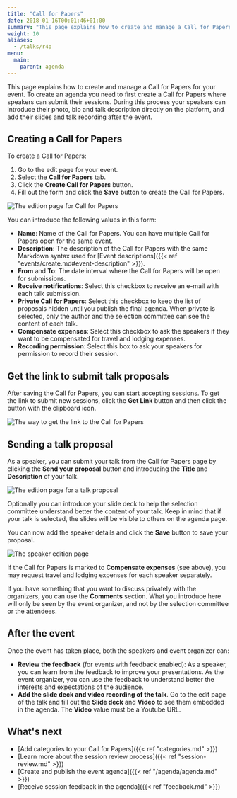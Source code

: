 ```yaml
---
title: "Call for Papers"
date: 2018-01-16T00:01:46+01:00
summary: "This page explains how to create and manage a Call for Papers for your event."
weight: 10
aliases:
  - /talks/r4p
menu:
  main:
    parent: agenda
---
```


This page explains how to create and manage a Call for Papers for your event. To create an agenda you need to first create a Call for Papers where speakers can submit their sessions. During this process your speakers can introduce their photo, bio and talk description directly on the platform, and add their slides and talk recording after the event.

## Creating a Call for Papers

To create a Call for Papers:

1. Go to the edit page for your event.
2. Select the **Call for Papers** tab.
3. Click the **Create Call for Papers** button.
4. Fill out the form and click the **Save** button to create the Call for Papers.

![The edition page for Call for Papers](/img/screenshots/talks/r4p-edit.jpg)

You can introduce the following values in this form:

- **Name**: Name of the Call for Papers. You can have multiple Call for Papers open for the same event.
- **Description**: The description of the Call for Papers with the same Markdown syntax used for [Event descriptions]({{< ref "events/create.md#event-description" >}}).
- **From** and **To**: The date interval where the Call for Papers will be open for submissions.
- **Receive notifications**: Select this checkbox to receive an e-mail with each talk submission.
- **Private Call for Papers**: Select this checkbox to keep the list of proposals hidden until you publish the final agenda. When private is selected, only the author and the selection committee can see the content of each talk.
- **Compensate expenses**: Select this checkbox to ask the speakers if they want to be compensated for travel and lodging expenses.
- **Recording permission**: Select this box to ask your speakers for permission to record their session.

## Get the link to submit talk proposals

After saving the Call for Papers, you can start accepting sessions. To get the link to submit new sessions, click the **Get Link** button and then click the button with the clipboard icon.

![The way to get the link to the Call for Papers](/img/screenshots/talks/r4p-link.jpg)

## Sending a talk proposal

As a speaker, you can submit your talk from the Call for Papers page by clicking the **Send your proposal** button and introducing the **Title** and **Description** of your talk.

![The edition page for a talk proposal](/img/screenshots/talks/talk-edit.jpg)

Optionally you can introduce your slide deck to help the selection committee understand better the content of your talk. Keep in mind that if your talk is selected, the slides will be visible to others on the agenda page.

You can now add the speaker details and click the **Save** button to save your proposal.

![The speaker edition page](/img/screenshots/talks/speaker-edit.jpg)

If the Call for Papers is marked to **Compensate expenses** (see above), you may request travel and lodging expenses for each speaker separately.

<aside class="note">
If you have something that you want to discuss privately with the organizers, you can use the <b>Comments</b> section. What you introduce here will only be seen by the event organizer, and not by the selection committee or the attendees.
</aside>

## After the event

Once the event has taken place, both the speakers and event organizer can:

- **Review the feedback** (for events with feedback enabled): As a speaker, you can learn from the feedback to improve your presentations. As the event organizer, you can use the feedback to understand better the interests and expectations of the audience.
- **Add the slide deck and video recording of the talk**. Go to the edit page of the talk and fill out the **Slide deck** and **Video** to see them embedded in the agenda. The **Video** value must be a Youtube URL.

## What's next

- [Add categories to your Call for Papers]({{< ref "categories.md" >}})
- [Learn more about the session review process]({{< ref "session-review.md" >}})
- [Create and publish the event agenda]({{< ref "/agenda/agenda.md" >}})
- [Receive session feedback in the agenda]({{< ref "feedback.md" >}})
